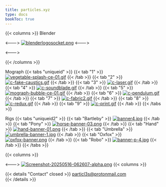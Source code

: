 ```yaml
---
title: particles.xyz
type: docs
bookToc: true
---
```


{{< columns >}}
Blender

<--->
[![blenderlogosocket.png](https://i.postimg.cc/SmTfDxb2/blenderlogosocket.png)](https://www.blender.org/)
<--->


<--->


{{< /columns >}}

Mograph
{{< tabs "uniqueid" >}}
{{< tab "1" >}}
[![vegetable-splash-ce-01.gif](https://i.postimg.cc/GLCWD7Xz/vegetable-splash-ce-01.gif)](vegetable_splash)
{{< /tab >}}
{{< tab "2" >}}
[![c-fake-caustics.gif](https://i.postimg.cc/cxZc7bK1/c-fake-caustics.gif)](fake_caustics)
{{< /tab >}}
{{< tab "3" >}}
[![c-laser.gif](https://i.postimg.cc/5JkqvJyw/c-laser.gif)](/laser)
{{< /tab >}}
{{< tab "4" >}}
[![c-soundblade.gif](https://i.postimg.cc/QXjbQYFd/c-soundblade.gif)](soundblade)
{{< /tab >}}
{{< tab "5" >}}
[![mograph-bubble-ce-01.gif](https://i.postimg.cc/NBP95JhT/mograph-bubble-ce-01.gif)](bubble)
{{< /tab >}}
{{< tab "6" >}}
[![c-pendulum.gif](https://i.postimg.cc/B3gPtHxL/c-pendulum.gif)](infinite_pendulum)
{{< /tab >}}
{{< tab "7" >}}
[![c-fabric2.gif](https://i.postimg.cc/gc0dRYLn/c-fabric2.gif)](fabric_weave)
{{< /tab >}}
{{< tab "8" >}}
[![c-redux.gif](https://i.postimg.cc/hDhqG608/c-redux.gif)](redux)
{{< /tab >}}
{{< tab "9" >}}
[![c-print.gif](https://i.postimg.cc/y6Kdrp8c/c-print.gif)](print_3d)
{{< /tab >}}
{{< /tabs >}}


Rigs
{{< tabs "uniqueid2" >}}
{{< tab "Bartleby" >}}
[![banner4.jpg](https://i.postimg.cc/5xTCHG4c/banner4.jpg)](/bartleby_rig/)
{{< /tab >}}
{{< tab "Pony" >}}
[![horse-banner-03.png](https://i.postimg.cc/4NGv4W0x/horse-banner-03.png)](/horse_rig/)
{{< /tab >}}
{{< tab "Hand" >}}
[![hand-banner-01.png](https://i.postimg.cc/5byZt3Gs/hand-banner-01.png)](/hand_rig/)
{{< /tab >}}
{{< tab "Umbrella" >}}
[![umbrella-banner-1.jpg](https://i.postimg.cc/q4cGrQrQ/umbrella-banner-1.jpg)](/umbrella_rig/)
{{< /tab >}}
{{< tab "Oxfox" >}}
[![oxfox-banner.png](https://i.postimg.cc/dJBsZH3y/oxfox-banner.png)](/oxfox_rig/)
{{< /tab >}}
{{< tab "Robo" >}}
[![banner-p-4.jpg](https://i.postimg.cc/syphXwb8/banner-p-4.jpg)](/robo_rig/)
{{< /tab >}}
{{< /tabs >}}



{{< columns >}}

<--->
[![Screenshot-20250516-062607-alpha.png](https://i.postimg.cc/tbBrtDSC/Screenshot-20250516-062607-alpha.png)](/)
{{< columns >}}















{{< details "Contact" closed >}}
particl3s@protonmail.com  
{{< /details >}}

